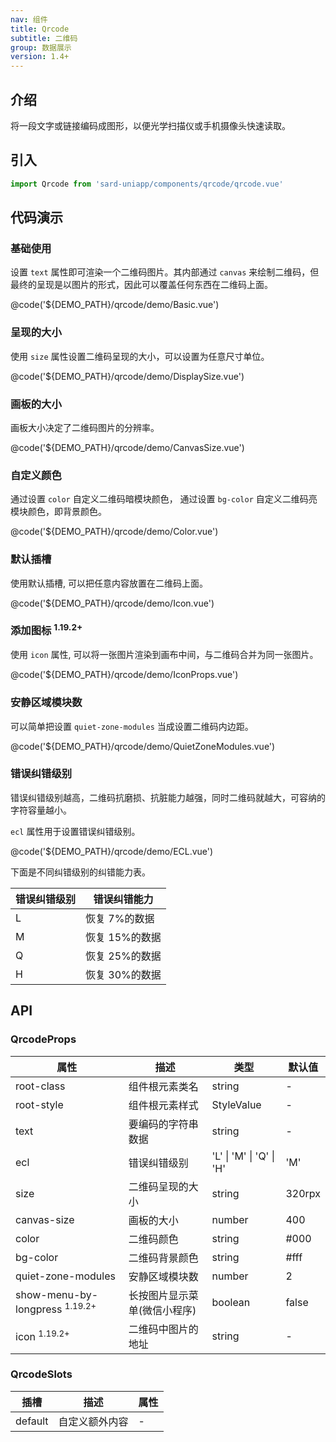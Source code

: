 ```yaml
---
nav: 组件
title: Qrcode
subtitle: 二维码
group: 数据展示
version: 1.4+
---
```


## 介绍

将一段文字或链接编码成图形，以便光学扫描仪或手机摄像头快速读取。

## 引入

```ts
import Qrcode from 'sard-uniapp/components/qrcode/qrcode.vue'
```

## 代码演示

### 基础使用

设置 `text` 属性即可渲染一个二维码图片。其内部通过 `canvas` 来绘制二维码，但最终的呈现是以图片的形式，因此可以覆盖任何东西在二维码上面。

@code('${DEMO_PATH}/qrcode/demo/Basic.vue')

### 呈现的大小

使用 `size` 属性设置二维码呈现的大小，可以设置为任意尺寸单位。

@code('${DEMO_PATH}/qrcode/demo/DisplaySize.vue')

### 画板的大小

画板大小决定了二维码图片的分辨率。

@code('${DEMO_PATH}/qrcode/demo/CanvasSize.vue')

### 自定义颜色

通过设置 `color` 自定义二维码暗模块颜色，
通过设置 `bg-color` 自定义二维码亮模块颜色，即背景颜色。

@code('${DEMO_PATH}/qrcode/demo/Color.vue')

### 默认插槽

使用默认插槽, 可以把任意内容放置在二维码上面。

@code('${DEMO_PATH}/qrcode/demo/Icon.vue')

### 添加图标 <sup>1.19.2+</sup>

使用 `icon` 属性, 可以将一张图片渲染到画布中间，与二维码合并为同一张图片。

@code('${DEMO_PATH}/qrcode/demo/IconProps.vue')

### 安静区域模块数

可以简单把设置 `quiet-zone-modules` 当成设置二维码内边距。

@code('${DEMO_PATH}/qrcode/demo/QuietZoneModules.vue')

### 错误纠错级别

错误纠错级别越高，二维码抗磨损、抗脏能力越强，同时二维码就越大，可容纳的字符容量越小。

`ecl` 属性用于设置错误纠错级别。

@code('${DEMO_PATH}/qrcode/demo/ECL.vue')

下面是不同纠错级别的纠错能力表。

| 错误纠错级别 | 错误纠错能力   |
| ------------ | -------------- |
| L            | 恢复 7%的数据  |
| M            | 恢复 15%的数据 |
| Q            | 恢复 25%的数据 |
| H            | 恢复 30%的数据 |

## API

### QrcodeProps

| 属性                                      | 描述                         | 类型                     | 默认值 |
| ----------------------------------------- | ---------------------------- | ------------------------ | ------ |
| root-class                                | 组件根元素类名               | string                   | -      |
| root-style                                | 组件根元素样式               | StyleValue               | -      |
| text                                      | 要编码的字符串数据           | string                   | -      |
| ecl                                       | 错误纠错级别                 | 'L' \| 'M' \| 'Q' \| 'H' | 'M'    |
| size                                      | 二维码呈现的大小             | string                   | 320rpx |
| canvas-size                               | 画板的大小                   | number                   | 400    |
| color                                     | 二维码颜色                   | string                   | #000   |
| bg-color                                  | 二维码背景颜色               | string                   | #fff   |
| quiet-zone-modules                        | 安静区域模块数               | number                   | 2      |
| show-menu-by-longpress <sup>1.19.2+</sup> | 长按图片显示菜单(微信小程序) | boolean                  | false  |
| icon <sup>1.19.2+</sup>                   | 二维码中图片的地址           | string                   | -      |

### QrcodeSlots

| 插槽    | 描述           | 属性 |
| ------- | -------------- | ---- |
| default | 自定义额外内容 | -    |
